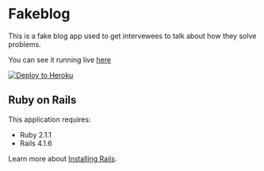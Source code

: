 Fakeblog
================

This is a fake blog app used to get intervewees to talk about how they solve problems.

You can see it running live [here](http://damp-bayou-3192.herokuapp.com/)

[![Deploy to Heroku](https://www.herokucdn.com/deploy/button.png)](https://heroku.com/deploy)

Ruby on Rails
-------------

This application requires:

- Ruby 2.1.1
- Rails 4.1.6

Learn more about [Installing Rails](http://railsapps.github.io/installing-rails.html).

